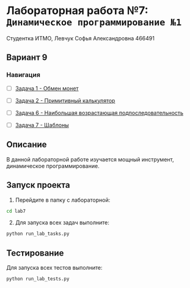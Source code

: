 # Лабораторная работа №7: `Динамическое программирование №1`

Студентка ИТМО, Левчук Софья Александровна 466491

## Вариант 9

### Навигация

- [ ] [Задача 1 - Обмен монет](task1/README.md)
- [ ] [Задача 2 - Примитивный калькулятор](task2/README.md)
- [ ] [Задача 6 - Наибольшая возрастающая подпоследовательность](task6/README.md)
- [ ] [Задача 7 - Шаблоны](task7/README.md)


## Описание

В данной лабораторной работе изучается мощный инструмент, динамическое
программирование.

## Запуск проекта

1. Перейдите в папку с лабораторной:
```bash
cd lab7
```

2. Для запуска всех задач выполните:
```bash
python run_lab_tasks.py
```

## Тестирование

Для запуска всех тестов выполните:
```bash
python run_lab_tests.py
```
